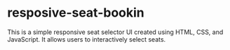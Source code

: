 # resposive-seat-bookin
This is a simple responsive seat selector UI created using HTML, CSS, and JavaScript. It allows users to interactively select seats.
